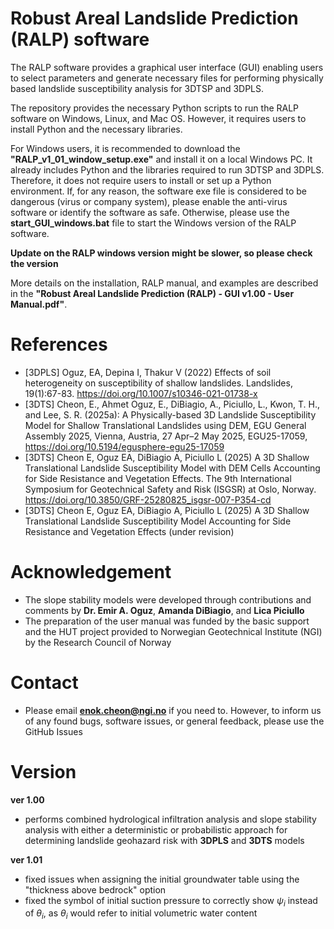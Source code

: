 # Robust Areal Landslide Prediction (RALP) software 

The RALP software provides a graphical user interface (GUI) enabling users to select parameters and generate necessary files 
for performing physically based landslide susceptibility analysis for 3DTSP and 3DPLS.

The repository provides the necessary Python scripts to run the RALP software on Windows, Linux, and Mac OS. 
However, it requires users to install Python and the necessary libraries.

For Windows users, it is recommended to download the **"RALP_v1_01_window_setup.exe"** and install it on a local Windows PC. 
It already includes Python and the libraries required to run 3DTSP and 3DPLS. 
Therefore, it does not require users to install or set up a Python environment.
If, for any reason, the software exe file is considered to be dangerous (virus or company system),
please enable the anti-virus software or identify the software as safe.
Otherwise, please use the **start_GUI_windows.bat** file to start the Windows version of the RALP software.

**Update on the RALP windows version might be slower, so please check the version**

More details on the installation, RALP manual, and examples are described in the **"Robust Areal Landslide Prediction (RALP) - GUI v1.00 - User Manual.pdf"**.

# References
- [3DPLS]	Oguz, EA, Depina I, Thakur V (2022) Effects of soil heterogeneity on susceptibility of shallow landslides. Landslides, 19(1):67-83. https://doi.org/10.1007/s10346-021-01738-x
- [3DTS] Cheon, E., Ahmet Oguz, E., DiBiagio, A., Piciullo, L., Kwon, T. H., and Lee, S. R. (2025a): A Physically-based 3D Landslide Susceptibility Model for Shallow Translational Landslides using DEM, EGU General Assembly 2025, Vienna, Austria, 27 Apr–2 May 2025, EGU25-17059, https://doi.org/10.5194/egusphere-egu25-17059
- [3DTS] Cheon E, Oguz EA, DiBiagio A, Piciullo L (2025) A 3D Shallow Translational Landslide Susceptibility Model with DEM Cells Accounting for Side Resistance and Vegetation Effects. The 9th International Symposium for Geotechnical Safety and Risk (ISGSR) at Oslo, Norway. https://doi.org/10.3850/GRF-25280825_isgsr-007-P354-cd
- [3DTS] Cheon E, Oguz EA, DiBiagio A, Piciullo L (2025) A 3D Shallow Translational Landslide Susceptibility Model Accounting for Side Resistance and Vegetation Effects (under revision)

# Acknowledgement
- The slope stability models were developed through contributions and comments by **Dr. Emir A. Oguz**, **Amanda DiBiagio**, and **Lica Piciullo**
- The preparation of the user manual was funded by the basic support and the HUT project provided to Norwegian Geotechnical Institute (NGI) by the Research Council of Norway

# Contact
- Please email **enok.cheon@ngi.no** if you need to. However, to inform us of any found bugs, software issues, or general feedback, please use the GitHub Issues

# Version
**ver 1.00**
- performs combined hydrological infiltration analysis and slope stability analysis with either a deterministic or probabilistic approach for determining landslide geohazard risk with **3DPLS** and **3DTS** models

**ver 1.01**
- fixed issues when assigning the initial groundwater table using the "thickness above bedrock" option
- fixed the symbol of initial suction pressure to correctly show $\psi_i$ instead of $\theta_i$, as $\theta_i$ would refer to initial volumetric water content

